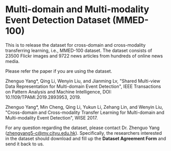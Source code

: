 # Multi-domain and Multi-modality Event Detection Dataset (MMED-100)
This is to release the dataset for cross-domain and cross-modality transferring learning, i.e., MMED-100 dataset. The dataset consists of 23500 Flickr images and 9722 news articles from hundreds of online news media.

Please refer the paper if you are using the dataset.

Zhenguo Yang*, Qing Li, Wenyin Liu, and Jianming Lv, "Shared Multi-view Data Representation for Multi-domain Event Detection", IEEE Transactions on Pattern Analysis and Machine Intelligence, DOI: 10.1109/TPAMI.2019.2893953, 2019.

Zhenguo Yang*, Min Cheng, Qing Li, Yukun Li, Zehang Lin, and Wenyin Liu, "Cross-domain and Cross-modality Transfer Learning for Multi-domain and Multi-modality Event Detection", WISE 2017.

For any question regarding the dataset, please contact Dr. Zhenguo Yang (zhengyang5-c@my.cityu.edu.hk). Specifically, the researchers interested in the dataset should download and fill up the **Dataset Agreement Form** and send it back to us.

